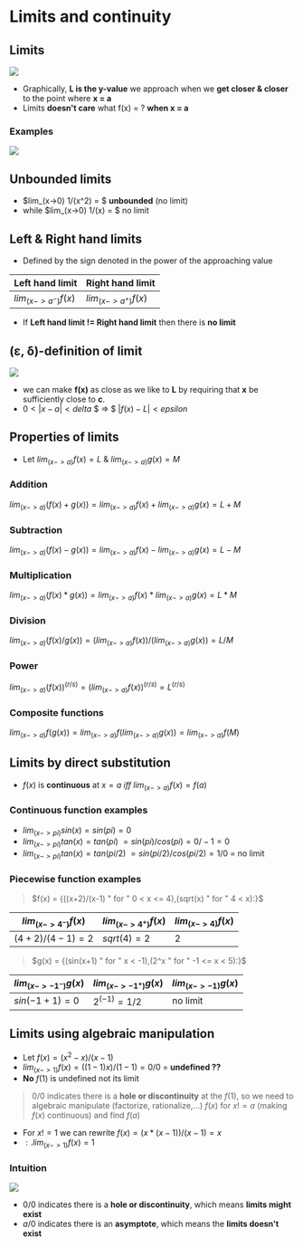 # Limits and continuity

## Limits

![](https://calcworkshop.com/wp-content/uploads/understanding-limit-notation.png)

- Graphically, **L is the y-value** we approach when we **get closer & closer** to the point where **x = a**
- Limits **doesn't care** what f(x) = ? **when x = a**

### Examples

![](https://i.ytimg.com/vi/PZaI4P7QsaI/maxresdefault.jpg)

## Unbounded limits

- $lim_(x->0) 1/(x^2) = $ **unbounded** (no limit)
- while $lim_(x->0) 1/(x) = $ no limit

## Left & Right hand limits

- Defined by the sign denoted in the power of the approaching value

| Left hand limit     | Right hand limit    |
| ------------------- | ------------------- |
| $lim_(x->a^-) f(x)$ | $lim_(x->a^+) f(x)$ |

- If **Left hand limit $!=$ Right hand limit** then there is **no limit**

## (ε, δ)-definition of limit

![](https://upload.wikimedia.org/wikipedia/commons/d/d1/L%C3%ADmite_01.svg)

- we can make **f(x)** as close as we like to **L** by requiring that **x** be sufficiently close to **c**.
- $0 < |x-a| < delta$ $ => $ $|f(x)-L| < epsilon$

## Properties of limits

- Let $lim_(x->a) f(x) = L$ & $lim_(x->a) g(x) = M$

### Addition

$lim_(x->a) (f(x) + g(x)) = lim_(x->a) f(x) + lim_(x->a) g(x) = L + M$

### Subtraction

$lim_(x->a) (f(x) - g(x)) = lim_(x->a) f(x) - lim_(x->a) g(x) = L - M$

### Multiplication

$lim_(x->a) (f(x) * g(x)) = lim_(x->a) f(x) * lim_(x->a) g(x) = L * M$

### Division

$lim_(x->a) (f(x) / g(x)) = (lim_(x->a) f(x)) / (lim_(x->a) g(x)) = L / M$

### Power

$lim_(x->a) (f(x))^(r/s) = (lim_(x->a) f(x))^(r/s) = L^(r/s)$

### Composite functions

$lim_(x->a) f(g(x)) = lim_(x->a) f(lim_(x->a) g(x)) = lim_(x->a) f(M)$

## Limits by direct substitution

- $f(x)$ is **continuous** at $x = a$ $iff$ $lim_(x->a) f(x) = f(a)$

### Continuous function examples

- $lim_(x->pi) sin(x) = sin(pi) = 0$
- $lim_(x->pi) tan(x) = tan(pi)$ $= sin(pi)/cos(pi) = 0 / -1 = 0$
- $lim_(x->pi) tan(x) = tan(pi/2)$ $= sin(pi/2)/cos(pi/2) = 1 / 0$ = no limit

### Piecewise function examples

> $f(x) = {((x+2)/(x-1) " for " 0 < x <= 4),(sqrt(x) " for " 4 < x):}$

| $lim_(x->4^-) f(x)$ | $lim_(x->4^+) f(x)$ | $lim_(x->4) f(x)$ |
| ------------------- | ------------------- | ----------------- |
| $(4+2)/(4-1) = 2$   | $sqrt(4) = 2$       | $2$               |

> $g(x) = {(sin(x+1) " for " x < -1),(2^x " for " -1 <= x < 5):}$

| $lim_(x->-1^-) g(x)$ | $lim_(x->-1^+) g(x)$ | $lim_(x->-1) g(x)$ |
| -------------------- | -------------------- | ------------------ |
| $sin(-1+1) = 0$      | $2^(-1) = 1/2$       | no limit           |

## Limits using algebraic manipulation

- Let $f(x) = (x^2-x)/(x-1)$
- $lim_(x->1) f(x) = ((1-1)x)/(1-1) = 0/0$ = **undefined ??**
- **No** $f(1)$ is undefined not its limit

> $0/0$ indicates there is a **hole or discontinuity** at the $f(1)$, so we need to algebraic manipulate (factorize, rationalize,...) $f(x)$ for $x!=a$ (making $f(x)$ continuous) and find $f(a)$

- For $x != 1$ we can rewrite $f(x) = (x*(x-1))/(x-1)  = x$
- $:. lim_(x->1) f(x) = 1$


### **Intuition**

![](https://xaktly.com/Images/Mathematics/Continuity/WideDiscontinuityGraph.png)

- $0/0$ indicates there is a **hole or discontinuity**, which means **limits might exist**
- $a/0$ indicates there is an **asymptote**, which means the **limits doesn't exist**
